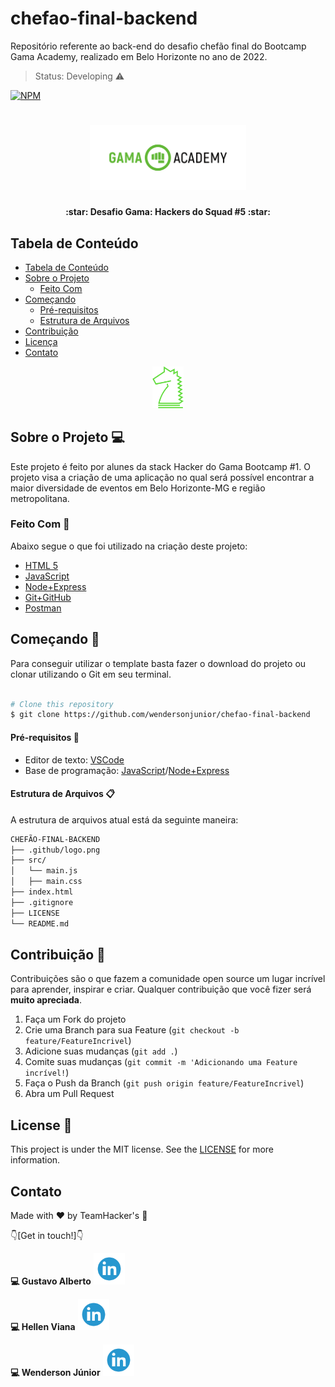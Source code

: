 # chefao-final-backend <!-- substituir pelo nome do projeto -->

Repositório referente ao back-end do desafio chefão final do Bootcamp Gama Academy, realizado em Belo Horizonte no ano de 2022.

> Status: Developing ⚠️

[![NPM](https://img.shields.io/npm/l/react)](https://github.com/wendersonjunior/chefao-final-backend/blob/main/LICENSE)

<h1 align="center">
    <img alt="GamaAcademy" title="#GamaAcademy" src=".github/logo.png" width="250px" />
</h1>

<h4 align="center"> 
	:star: Desafio Gama: Hackers do Squad #5 :star:
</h4>

<!-- TABLE OF CONTENTS -->

## Tabela de Conteúdo

- [Tabela de Conteúdo](#tabela-de-conte%C3%BAdo)
- [Sobre o Projeto](#sobre-o-projeto)
  - [Feito Com](#feito-com)
- [Começando](#come%C3%A7ando)
  - [Pré-requisitos](#pr%C3%A9-requisitos)
  - [Estrutura de Arquivos](#estrutura-de-arquivos)
- [Contribuição](#contribui%C3%A7%C3%A3o)
- [Licença](#licen%C3%A7a)
- [Contato](#contato)

<!-- ABOUT THE PROJECT -->

<p align="center">
    <img alt="GamaHacker" title="#GamaHacker" src=".github/hacker.svg" width="50px" />
</p>

## Sobre o Projeto 💻

Este projeto é feito por alunes da stack Hacker do Gama Bootcamp #1. O projeto visa a criação de uma aplicação no qual será possível encontrar a maior diversidade de eventos em Belo Horizonte-MG e região metropolitana.

### Feito Com 🚀

Abaixo segue o que foi utilizado na criação deste projeto:

- [HTML 5](https://developer.mozilla.org/pt-BR/docs/Web/HTML/HTML5)
- [JavaScript](https://developer.mozilla.org/pt-BR/docs/Web/JavaScript)
- [Node+Express](https://developer.mozilla.org/pt-BR/docs/Learn/Server-side/Express_Nodejs/Introduction)
- [Git+GitHub](https://git-scm.com/book/pt-br/v2/Come%C3%A7ando-O-B%C3%A1sico-do-Git)
- [Postman](https://www.postman.com/company/about-postman/)

<!-- GETTING STARTED -->

## Começando 🏁

Para conseguir utilizar o template basta fazer o download do projeto ou clonar utilizando o Git em seu terminal.

```bash

# Clone this repository
$ git clone https://github.com/wendersonjunior/chefao-final-backend

```

#### Pré-requisitos :large_orange_diamond:

- Editor de texto: [VSCode](https://code.visualstudio.com/)
- Base de programação: [JavaScript](https://developer.mozilla.org/pt-BR/docs/Web/JavaScript)/[Node+Express](https://developer.mozilla.org/pt-BR/docs/Learn/Server-side/Express_Nodejs/Introduction)

#### Estrutura de Arquivos :clipboard:

A estrutura de arquivos atual está da seguinte maneira:

```bash
CHEFÃO-FINAL-BACKEND
├── .github/logo.png
├── src/
│   └── main.js
│   ├── main.css
├── index.html
├── .gitignore
├── LICENSE
└── README.md
```

<!-- CONTRIBUTING -->

## Contribuição 🤔

Contribuições são o que fazem a comunidade open source um lugar incrível para aprender, inspirar e criar. Qualquer contribuição que você fizer será **muito apreciada**.

1. Faça um Fork do projeto
2. Crie uma Branch para sua Feature (`git checkout -b feature/FeatureIncrivel`)
3. Adicione suas mudanças (`git add .`)
4. Comite suas mudanças (`git commit -m 'Adicionando uma Feature incrível!`)
5. Faça o Push da Branch (`git push origin feature/FeatureIncrivel`)
6. Abra um Pull Request

<!-- LICENSE -->

## License :memo:

This project is under the MIT license. See the [LICENSE](https://github.com/wendersonjunior/chefao-final-backend/blob/main/LICENSE) for more information.

<!-- CONTACT -->

## Contato

Made with ♥ by TeamHacker's :wave:

<p>👇[Get in touch!]👇</p>

<p><strong>💻 Gustavo Alberto</strong> 
  <a href="https://br.linkedin.com/in/gustavo-alberto">
   <img src=".github/linkedin.png" alt="Ícone ou logo do Linkedin" width="50px"">
  </a>
</p>

<p><strong>💻 Hellen Viana</strong>
  <a href="https://www.linkedin.com/in/hellen-viana/">
    <img src=".github/linkedin.png" alt="Ícone ou logo do Linkedin" width="50px"">
  </a>
</p>

<p><strong>💻 Wenderson Júnior</strong>
  <a href="https://www.linkedin.com/in/wenderson-junior-b4a10417b/">
    <img src=".github/linkedin.png" alt="Ícone ou logo do Linkedin" width="50px"">
  </a>
</p>
